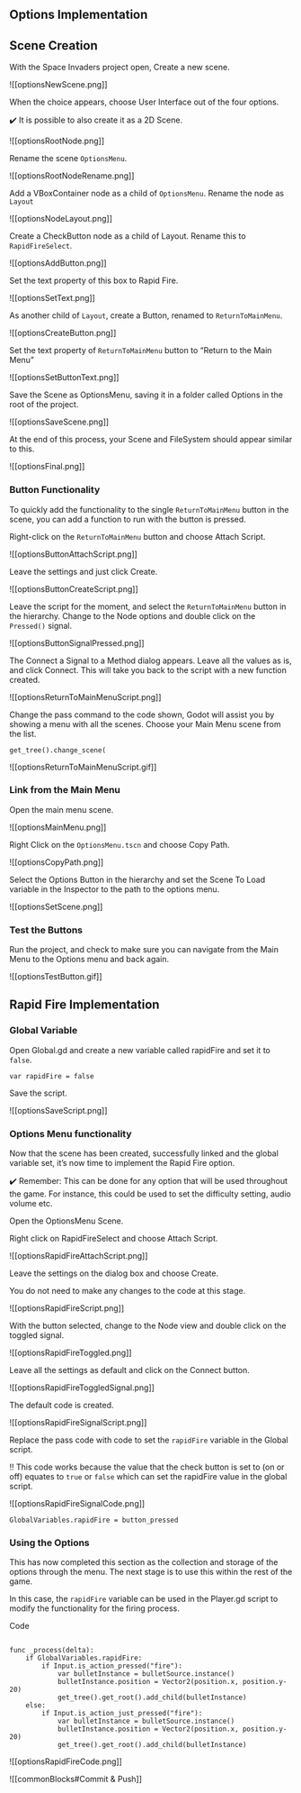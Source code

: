 
## Options Implementation

## Scene Creation

With the Space Invaders project open, Create a new scene.

![[optionsNewScene.png]]  


When the choice appears, choose User Interface out of the four options.

<aside>

✔️ It is possible to also create it as a 2D Scene.

</aside>

  
![[optionsRootNode.png]]


Rename the scene `OptionsMenu`.

  
![[optionsRootNodeRename.png]]


Add a VBoxContainer node as a child of `OptionsMenu`. Rename the node as `Layout`

  
![[optionsNodeLayout.png]]


Create a CheckButton node as a child of Layout. Rename this to `RapidFireSelect`.

  ![[optionsAddButton.png]]



Set the text property of this box to Rapid Fire.

  
![[optionsSetText.png]]


As another child of `Layout`, create a Button, renamed to `ReturnToMainMenu`.

  ![[optionsCreateButton.png]]


Set the text property of `ReturnToMainMenu` button to “Return to the Main Menu”

  ![[optionsSetButtonText.png]]
  

Save the Scene as OptionsMenu, saving it in a folder called Options in the root of the project.

  ![[optionsSaveScene.png]]



At the end of this process, your Scene and FileSystem should appear similar to this.

  ![[optionsFinal.png]]



### Button Functionality

To quickly add the functionality to the single `ReturnToMainMenu` button in the scene, you can add a function to run with the button is pressed.

Right-click on the `ReturnToMainMenu` button and choose Attach Script.

  ![[optionsButtonAttachScript.png]]



Leave the settings and just click Create.

  ![[optionsButtonCreateScript.png]]

Leave the script for the moment, and select the `ReturnToMainMenu` button in the hierarchy. Change to the Node options and double click on the `Pressed()` signal.

  ![[optionsButtonSignalPressed.png]]



The Connect a Signal to a Method dialog appears. Leave all the values as is, and click Connect. This will take you back to the script with a new function created.

 ![[optionsReturnToMainMenuScript.png]] 



Change the pass command to the code shown, Godot will assist you by showing a menu with all the scenes. Choose your Main Menu scene from the list.

`get_tree().change_scene(`

  ![[optionsReturnToMainMenuScript.gif]]


### Link from the Main Menu

Open the main menu scene.

  ![[optionsMainMenu.png]]


Right Click on the `OptionsMenu.tscn` and choose Copy Path.

  ![[optionsCopyPath.png]]

Select the Options Button in the hierarchy and set the Scene To Load variable in the Inspector to the path to the options menu.

![[optionsSetScene.png]]


### Test the Buttons

Run the project, and check to make sure you can navigate from the Main Menu to the Options menu and back again.

  ![[optionsTestButton.gif]]



## Rapid Fire Implementation

### Global Variable

Open Global.gd and create a new variable called rapidFire and set it to `false`.

```gdscript
var rapidFire = false
```

Save the script.

  ![[optionsSaveScript.png]]
  

### Options Menu functionality

Now that the scene has been created, successfully linked and the global variable set, it’s now time to implement the Rapid Fire option.

<aside>

✔️ Remember: This can be done for any option that will be used throughout the game. For instance, this could be used to set the difficulty setting, audio volume etc.

</aside>

Open the OptionsMenu Scene.

Right click on RapidFireSelect and choose Attach Script.

  ![[optionsRapidFireAttachScript.png]]



Leave the settings on the dialog box and choose Create.

You do not need to make any changes to the code at this stage.

  ![[optionsRapidFireScript.png]]



With the button selected, change to the Node view and double click on the toggled signal.

  
![[optionsRapidFireToggled.png]]


Leave all the settings as default and click on the Connect button.

  ![[optionsRapidFireToggledSignal.png]]

  
The default code is created.

![[optionsRapidFireSignalScript.png]]

Replace the pass code with code to set the `rapidFire` variable in the Global script.


<aside>

‼️ This code works because the value that the check button is set to (on or off) equates to `true` or `false` which can set the rapidFire value in the global script.

</aside>

  ![[optionsRapidFireSignalCode.png]]


```gdscript
GlobalVariables.rapidFire = button_pressed

```


### Using the Options

This has now completed this section as the collection and storage of the options through the menu. The next stage is to use this within the rest of the game.

In this case, the `rapidFire` variable can be used in the Player.gd script to modify the functionality for the firing process.

Code

```gdscript

func _process(delta):
	if GlobalVariables.rapidFire:
		if Input.is_action_pressed("fire"):
			var bulletInstance = bulletSource.instance()
			bulletInstance.position = Vector2(position.x, position.y-20)
			get_tree().get_root().add_child(bulletInstance)
	else:
		if Input.is_action_just_pressed("fire"):
			var bulletInstance = bulletSource.instance()
			bulletInstance.position = Vector2(position.x, position.y-20)
			get_tree().get_root().add_child(bulletInstance)
```

  ![[optionsRapidFireCode.png]]

![[commonBlocks#Commit & Push]]

  